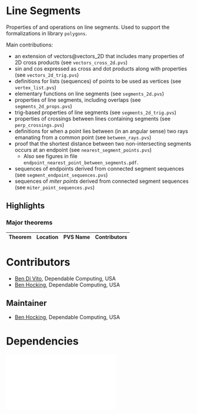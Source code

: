 # Line Segments

Properties of and operations on line segments. Used to support the formalizations in library `polygons`.

Main contributions:
* an extension of vectors@vectors_2D that includes many properties of 2D cross products (see `vectors_cross_2d.pvs`)
* sin and cos expressed as cross and dot products along with properties (see `vectors_2d_trig.pvs`)
* definitions for lists (sequences) of points to be used as vertices (see `vertex_list.pvs`)
* elementary functions on line segments (see `segments_2d.pvs`)
* properties of line segments, including overlaps (see `segments_2d_props.pvs`)
* trig-based properties of line segments (see `segments_2d_trig.pvs`)
* properties of crossings between lines containing segments (see `perp_crossings.pvs`)
* definitions for when a point lies between (in an angular sense) two rays emanating from a common point (see `between_rays.pvs`)
* proof that the shortest distance between two non-intersecting segments occurs at an endpoint (see `nearest_segment_points.pvs`)
    * Also see figures in file `endpoint_nearest_point_between_segments.pdf`.
* sequences of endpoints derived from connected segment sequences (see `segment_endpoint_sequences.pvs`)
* sequences of *miter points* derived from connected segment sequences (see `miter_point_sequences.pvs`)

## Highlights

### Major theorems

| Theorem | Location | PVS Name | Contributors |
| --- | --- | --- | --- |

# Contributors
* [Ben Di Vito](https://www.dependablecomputing.com/about), Dependable Computing, USA
* [Ben Hocking](https://www.dependablecomputing.com/about), Dependable Computing, USA

## Maintainer
* [Ben Hocking](https://www.dependablecomputing.com/about), Dependable Computing, USA

# Dependencies
![dependency graph](./theory_dependencies.pdf "Dependency Graph")
